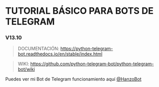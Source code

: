 # TUTORIAL BÁSICO PARA BOTS DE TELEGRAM
### V13.10

> DOCUMENTACIÓN: https://python-telegram-bot.readthedocs.io/en/stable/index.html

> WIKI: https://github.com/python-telegram-bot/python-telegram-bot/wiki

Puedes ver mi Bot de Telegram funcionamiento aquí [@HanzoBot](https://t.me/HanzoBot)